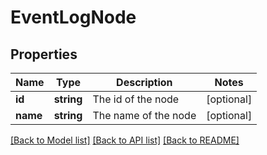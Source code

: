 # EventLogNode

## Properties
Name | Type | Description | Notes
------------ | ------------- | ------------- | -------------
**id** | **string** | The id of the node | [optional] 
**name** | **string** | The name of the node | [optional] 

[[Back to Model list]](../README.md#documentation-for-models) [[Back to API list]](../README.md#documentation-for-api-endpoints) [[Back to README]](../README.md)


